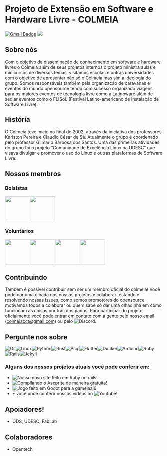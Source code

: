 
# Projeto de Extensão em Software e Hardware Livre - COLMEIA
[![Gmail Badge](https://img.shields.io/badge/Gmail-D14836?style=for-the-badge&logo=gmail&logoColor=white)](mailto:colmeiacct@gmail.com) <a href="https://discord.gg/XAqXQA77BC"><img src="https://img.shields.io/badge/Discord-7289DA?style=for-the-badge&logo=discord&logoColor=white"/></a>
## Sobre nós
Com o objetivo da disseminação de conhecimento em software e hardware livres o Colmeia além de seus projetos internos o projeto ministra aulas e minicursos de diversos temas, visitamos escolas e outras universidades com o objetivo de apresentar não só o Colmeia mas sim a ideologia do grupo. Somos responsáveis também pela organização de caravanas e eventos do mundo opensource tendo com sucesso organizado viagens para os maiores eventos de tecnologia livre como a Latinoware além de sediar eventos como o FLISoL (Festival Latino-americano de Instalação de Software Livre).

## História
O Colmeia teve início no final de 2002, através da iniciativa dos professores Kariston Pereira e Claudio César de Sá. Atualmente o grupo é coordenado pelo professor Gilmário Barbosa dos Santos. Uma das primeiras atividades do grupo foi o projeto “Comunidade de Excelência Linux na UDESC” que visava divulgar e promover o uso do Linux e outras plataformas de Software Livre.

## Nossos membros

### Bolsistas
<img src="https://github.com/ColmeiaUDESC/Colmeia/blob/master/Imagens/Github/Joao.png" width="80"/><img src="https://github.com/ColmeiaUDESC/Colmeia/blob/master/Imagens/Github/Luciano.png" width="80"/>

### Voluntários
<img src="https://github.com/ColmeiaUDESC/Colmeia/blob/master/Imagens/Github/Brian.png" width="80"/><img src="https://github.com/ColmeiaUDESC/Colmeia/blob/master/Imagens/Github/Gabriel.png" width="80"/><img src="https://github.com/ColmeiaUDESC/Colmeia/blob/master/Imagens/Github/Kalyl.png" width="80"/><img src="https://github.com/ColmeiaUDESC/Colmeia/blob/master/Imagens/Github/kawan.png" width="80"/>

## Contribuindo
Também é possível contribuir sem ser um membro oficial do colmeia! Você pode dar uma olhada nos nossos projetos e colaborar testando e resolvendo nossas issues, como somos promotores do opensource motivamos todos a colaborar ou quem sabe só dar uma olhadinha em como funcionam as coisas por trás dos panos. Para participar do projeto oficialmente você pode entrar em contato com a gente pelo nosso email (colmeiacct@gmail.com) ou pelo ![Discord](https://discord.gg/XAqXQA77BC).

## Pergunte nos sobre
![Git](https://img.shields.io/badge/Git-F05032?style=for-the-badge&logo=git&logoColor=white)![Linux](https://img.shields.io/badge/Linux-FCC624?style=for-the-badge&logo=linux&logoColor=black)![Python](https://img.shields.io/badge/Python-3776AB?style=for-the-badge&logo=python&logoColor=white)![Rust](https://img.shields.io/badge/Rust-black?style=for-the-badge&logo=rust&logoColor=#E57324)![Psql](https://img.shields.io/badge/PostgreSQL-316192?style=for-the-badge&logo=postgresql&logoColor=white)![Flutter](https://img.shields.io/badge/Flutter-02569B?style=for-the-badge&logo=flutter&logoColor=white)![Docker](https://img.shields.io/badge/Docker-2CA5E0?style=for-the-badge&logo=docker&logoColor=white)![Arduino](https://img.shields.io/badge/Arduino-00979D?style=for-the-badge&logo=Arduino&logoColor=white)![Ruby](https://img.shields.io/badge/Ruby-CC342D?style=for-the-badge&logo=ruby&logoColor=white
)![Rails](https://img.shields.io/badge/Ruby_on_Rails-CC0000?style=for-the-badge&logo=ruby-on-rails&logoColor=white)![Jekyll](https://img.shields.io/badge/Jekyll-CC0000?style=for-the-badge&logo=Jekyll&logoColor=white)
### Alguns dos nossos projetos atuais você pode conferir em:
* ![Nosso novo site feito em Ruby on rails!](https://github.com/ColmeiaUDESC/site-colmeia)
* ![Compilando o Aseprite de maneira gratuita!](https://github.com/ColmeiaUDESC/Guia-Aseprite)
* ![Jogo feito em Godot para a gamejaaj6](https://github.com/ColmeiaUDESC/gamejaaj6)
* E você pode conferir nossos vídeos no ![Youtube!](https://www.youtube.com/channel/UC51KrWL94AfGxI_4l_E7uzA)

## Apoiadores!
- ODS, UDESC, FabLab

## Colaboradores
- Opentech

